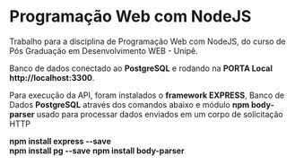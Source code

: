 # Programação Web com NodeJS
Trabalho para a disciplina de Programação Web com NodeJS, do curso de Pós Graduação em Desenvolvimento WEB  - Unipê.

Banco de dados conectado ao <b>PostgreSQL</b> e rodando na <b>PORTA Local http://localhost:3300</b>.

Para execução da API, foram instalados o <b>framework EXPRESS</b>, Banco de Dados <b>PostgreSQL</b> através dos comandos abaixo e módulo <b>npm body-parser</b> usado para processar dados enviados em um corpo de solicitação HTTP

<b>npm install express --save</b> <br>
<b>npm install pg --save</b>
<b>npm install body-parser</b>
